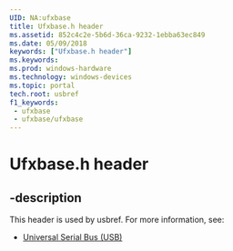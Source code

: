 ```yaml
---
UID: NA:ufxbase
title: Ufxbase.h header
ms.assetid: 852c4c2e-5b6d-36ca-9232-1ebba63ec849
ms.date: 05/09/2018
keywords: ["Ufxbase.h header"]
ms.keywords: 
ms.prod: windows-hardware
ms.technology: windows-devices
ms.topic: portal
tech.root: usbref
f1_keywords:
 - ufxbase
 - ufxbase/ufxbase
---
```


# Ufxbase.h header


## -description

This header is used by usbref. For more information, see:

- [Universal Serial Bus (USB)](../_usbref/index.md)

